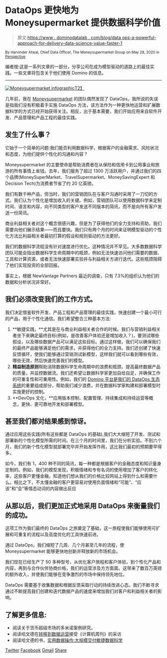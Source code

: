 # DataOps 更快地为 Moneysupermarket 提供数据科学价值

> 原文:[https://www . dominodatalab . com/blog/data ops-a-powerful-approach-for-delivery-data-science-value-faster-1](https://www.dominodatalab.com/blog/dataops-a-powerful-approach-for-delivering-data-science-value-faster-1)

<small class="t-small">By Harvinder Atwal, Chief Data Officer, The Moneysupermarket Group on May 28, 2020 in [Perspective](/blog/perspective/)</small>

编者按:这是一系列文章的一部分，分享公司在成为模型驱动的道路上的最佳实践。一些文章将包含关于他们使用 Domino 的信息。

* * *

[![Moneysupermarket infographic](../Images/87d2980bc481c3fbbe27a84efb50f3d7.png)T2】](/customers/moneysupermarket/)

几年前，我在 [Moneysupermarket](https://www.moneysupermarket.com/) 的团队偶然发现了 DataOps。我所说的失误是指我们没有积极着手实施 DataOps 方法，该方法作为一种更快地运营和扩展数据科学的方式已经开始获得关注。相反，出于基本需要，我们开始应用来自软件开发、产品管理和产品工程的最佳实践。

## 发生了什么事？

它始于一个简单的问题:我们能否利用数据科学，根据客户的金融需求、风险状况和态度，为他们提供个性化的沟通和内容？

Moneysupermarket 的主要使命是帮助消费者在从保险和信用卡到公用事业和旅游的所有事情上省钱。去年，我们服务了超过 1300 万活跃用户，并通过我们的四个品牌(MoneySuperMarket、TravelSupermarket、MoneySavingExpert 和 Decision Tech)为消费者节省了约 20 亿英镑。

我们有数千种产品，但当时，我们的营销团队在与客户沟通时采用了一刀切的方式。我们认为个性化是增加收入的关键。例如，营销团队可以使用数据科学来定制时间、语言和内容，向不同类型的客户发送不同版本的简讯，而不是向所有客户发送一份简讯。

商业利益相关者对这个概念很感兴趣，但是为了获得他们的全力支持和资助，我们需要向他们展示结果——而且要快。我们只有两个月的时间来证明模型驱动的个性化方法比利益相关者最初打算的假设和规则驱动的方法更好。

我们的数据科学流程没有针对速度进行优化。这种情况并不罕见。大多数数据科学团队可能会指出数据科学生命周期中的瓶颈，例如无法快速访问他们需要的数据、工具和计算资源，或者无法快速部署实验并与利益相关方进行迭代。这些瓶颈阻碍了他们实现投资的全部回报。

事实上，根据 NewVantage Partners 最近的调查，只有 7.3%的组织认为他们的数据和分析状况非常好。

## 我们必须改变我们的工作方式。

我们决定借鉴软件开发、产品工程和产品管理的最佳实践，快速创建一个最小可行的产品，用于个性化通信。我们希望整合三种基本方法:

1.  **敏捷实践，**尤其是在与商业利益相关者合作的时候。我们与营销利益相关者坐下来确定最终目标(例如，是改善客户体验还是增加收入？)，要测试哪些假设，以及哪些数据产品可以满足这些目标。通过这样做，我们可以确保我们的最终产品能够满足他们的需求，并获得他们的全力支持。我们还创建了快速反馈循环，使我们能够通过营销测试新模型，这样我们就可以看到哪些有效，哪些无效，然后快速完善我们的模型。
2.  **精益制造原则**帮助消除数据科学生命周期中的浪费和瓶颈，提高最终数据产品的质量，并监控数据流。我们还希望让数据科学家更加自给自足，并确保工作的可重复性和可重用性。例如，我们的 [Domino 平台是我们的 DataOps 生态系统](https://www.dominodatalab.com/customers/moneysupermarket/)的重要组成部分，帮助我们减少浪费，并在数据科学家构建和部署模型时实施更好的控制。
3.  **DevOps 文化，**应用版本控制、配置管理、持续集成和持续运营等概念，更快、更可靠地开发和部署模型。

## 甚至我们都对结果感到惊讶。

通过应用这些实践(所有这些都是 DataOps 的基础),我们大大缩短了开发、测试和部署新的个性化模型所需的时间。在三个月的时间里，我们在分析实验。不到六个月，我们的新个性化模型就部署完毕并开始发挥作用，这比我们最初的预期要早得多。

如今，我们有 1，400 种不同的简讯，每一种都是根据客户的金融态度和知识量身定制的。例如，我们的模型发现，积极情绪和专有名词的使用增加了客户的转化率，这些客户更懂金融，知道他们想从我们的价格比较网站上得到什么和需要什么。相比之下，不太懂金融的客户更容易对使用负面情绪和“可能”、“应该”和“会”等情态动词的内容做出反应

## 从那以后，我们更加正式地采用 DataOps 来衡量我们的成功。

这项工作为我们最终的 DataOps 之旅奠定了基础，这一旅程使我们能够使用可扩展和可重复的流程以及高度优化的工具快速前进。

通过 DataOps，我们缩短了几周、几个月甚至几年的流程，使 Moneysupermarket 能够更快地创新并释放新的市场机会。

我们现在已经生产了 50 多种型号，从优化客户旅程和客户体验，到个性化产品和内容，再到与合作伙伴协商价格，我们的运营涉及方方面面。这带来了数百万英镑的额外收入，并使我们能够在竞争激烈的市场中保持领先地位。

DataOps 需要基于收集数据和根据反馈采取行动的持续改进心态。我们不断寻求通过不断提高我们创建和迭代数据产品的速度来增加我们对客户和利益相关者的影响。

## 了解更多信息:

*   阅读关于货币超级市场的多米诺案例研究。
*   阅读哈文德在[转移到数据运营](https://www.computerweekly.com/news/252457136/Interview-Moving-to-DataOps)接受《计算机周刊》的采访
*   阅读哈文德的书，[实用数据操作:大规模交付敏捷数据科学](https://www.amazon.com/Practical-DataOps-Delivering-Agile-Science/dp/1484251032/ref=sr_1_1?keywords=practical+dataops&qid=1583869615&sr=8-1)

[Twitter](/#twitter) [Facebook](/#facebook) [Gmail](/#google_gmail) [Share](https://www.addtoany.com/share#url=https%3A%2F%2Fwww.dominodatalab.com%2Fblog%2Fdataops-a-powerful-approach-for-delivering-data-science-value-faster-1%2F&title=DataOps%3A%20A%20powerful%20approach%20for%20delivering%20data%20science%20value%20faster)